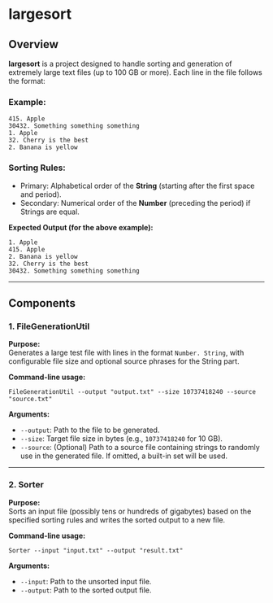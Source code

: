 # largesort

## Overview

**largesort** is a project designed to handle sorting and generation of extremely large text files (up to 100 GB or more). Each line in the file follows the format:

### Example:
```
415. Apple
30432. Something something something
1. Apple
32. Cherry is the best
2. Banana is yellow
```

### Sorting Rules:
- Primary: Alphabetical order of the **String** (starting after the first space and period).
- Secondary: Numerical order of the **Number** (preceding the period) if Strings are equal.

**Expected Output (for the above example):**
```
1. Apple
415. Apple
2. Banana is yellow
32. Cherry is the best
30432. Something something something
```

---

## Components

### 1. FileGenerationUtil

**Purpose:**  
Generates a large test file with lines in the format `Number. String`, with configurable file size and optional source phrases for the String part.

**Command-line usage:**
```
FileGenerationUtil --output "output.txt" --size 10737418240 --source "source.txt"
```

**Arguments:**
- `--output`: Path to the file to be generated.
- `--size`: Target file size in bytes (e.g., `10737418240` for 10 GB).
- `--source`: (Optional) Path to a source file containing strings to randomly use in the generated file. If omitted, a built-in set will be used.

---

### 2. Sorter

**Purpose:**  
Sorts an input file (possibly tens or hundreds of gigabytes) based on the specified sorting rules and writes the sorted output to a new file.

**Command-line usage:**
```
Sorter --input "input.txt" --output "result.txt"
```

**Arguments:**
- `--input`: Path to the unsorted input file.
- `--output`: Path to the sorted output file.

